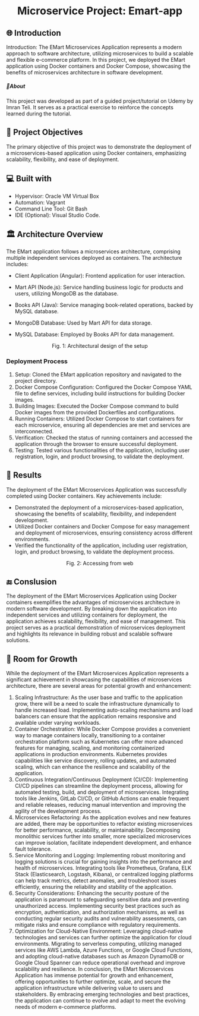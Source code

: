 <h1 align="center" id="title">Microservice Project: Emart-app</h1>

## 🌐 Introduction
<p>Introduction:
The EMart Microservices Application represents a modern approach to software architecture, utilizing microservices to build a scalable and flexible e-commerce platform. In this project, we deployed the EMart application using Docker containers and Docker Compose, showcasing the benefits of microservices architecture in software development.</p>

<h5>🌟About</h5>
This project was developed as part of a guided project/tutorial on Udemy by Imran Teli. It serves as a practical exercise to reinforce the concepts learned during the tutorial.

## 🎯 Project Objectives
The primary objective of this project was to demonstrate the deployment of a microservices-based application using Docker containers, emphasizing scalability, flexibility, and ease of deployment.

## 💻 Built with
* Hypervisor: Oracle VM Virtual Box
* Automation: Vagrant
* Command Line Tool: Git Bash
* IDE (Optional): Visual Studio Code.

## 🏛️ Architecture Overview
The EMart application follows a microservices architecture, comprising multiple independent services deployed as containers. The architecture includes:

* Client Application (Angular): Frontend application for user interaction.

* Mart API (Node.js): Service handling business logic for products and users, utilizing MongoDB as the database.

* Books API (Java): Service managing book-related operations, backed by MySQL database.

* MongoDB Database: Used by Mart API for data storage.

* MySQL Database: Employed by Books API for data management.


<p align="center">Fig. 1: Architectural design of the setup</p>

<h3>Deployment Process</h3>

1.	Setup: Cloned the EMart application repository and navigated to the project directory.
2.	Docker Compose Configuration: Configured the Docker Compose YAML file to define services, including build instructions for building Docker images.
3.	Building Images: Executed the Docker Compose command to build Docker images from the provided Dockerfiles and configurations.
4.	Running Containers: Utilized Docker Compose to start containers for each microservice, ensuring all dependencies are met and services are interconnected.
5.	Verification: Checked the status of running containers and accessed the application through the browser to ensure successful deployment.
6.	Testing: Tested various functionalities of the application, including user registration, login, and product browsing, to validate the deployment.

## 🥇 Results 

The deployment of the EMart Microservices Application was successfully completed using Docker containers. Key achievements include:

* Demonstrated the deployment of a microservices-based application, showcasing the benefits of scalability, flexibility, and independent development.
* Utilized Docker containers and Docker Compose for easy management and deployment of microservices, ensuring consistency across different environments.
* Verified the functionality of the application, including user registration, login, and product browsing, to validate the deployment process.

<p align="center">Fig. 2: Accessing from web</p> 

## 🔚 Conslusion

The deployment of the EMart Microservices Application using Docker containers exemplifies the advantages of microservices architecture in modern software development. By breaking down the application into independent services and utilizing containers for deployment, the application achieves scalability, flexibility, and ease of management. This project serves as a practical demonstration of microservices deployment and highlights its relevance in building robust and scalable software solutions.

## 🌱 Room for Growth

While the deployment of the EMart Microservices Application represents a significant achievement in showcasing the capabilities of microservices architecture, there are several areas for potential growth and enhancement:
1.	Scaling Infrastructure: As the user base and traffic to the application grow, there will be a need to scale the infrastructure dynamically to handle increased load. Implementing auto-scaling mechanisms and load balancers can ensure that the application remains responsive and available under varying workloads.
2.	Container Orchestration: While Docker Compose provides a convenient way to manage containers locally, transitioning to a container orchestration platform such as Kubernetes can offer more advanced features for managing, scaling, and monitoring containerized applications in production environments. Kubernetes provides capabilities like service discovery, rolling updates, and automated scaling, which can enhance the resilience and scalability of the application.
3.	Continuous Integration/Continuous Deployment (CI/CD): Implementing CI/CD pipelines can streamline the deployment process, allowing for automated testing, build, and deployment of microservices. Integrating tools like Jenkins, GitLab CI/CD, or GitHub Actions can enable frequent and reliable releases, reducing manual intervention and improving the agility of the development process.
4.	Microservices Refactoring: As the application evolves and new features are added, there may be opportunities to refactor existing microservices for better performance, scalability, or maintainability. Decomposing monolithic services further into smaller, more specialized microservices can improve isolation, facilitate independent development, and enhance fault tolerance.
5.	Service Monitoring and Logging: Implementing robust monitoring and logging solutions is crucial for gaining insights into the performance and health of microservices. Integrating tools like Prometheus, Grafana, ELK Stack (Elasticsearch, Logstash, Kibana), or centralized logging platforms can help track metrics, detect anomalies, and troubleshoot issues efficiently, ensuring the reliability and stability of the application.
6.	Security Considerations: Enhancing the security posture of the application is paramount to safeguarding sensitive data and preventing unauthorized access. Implementing security best practices such as encryption, authentication, and authorization mechanisms, as well as conducting regular security audits and vulnerability assessments, can mitigate risks and ensure compliance with regulatory requirements.
7.	Optimization for Cloud-Native Environment: Leveraging cloud-native technologies and services can further optimize the application for cloud environments. Migrating to serverless computing, utilizing managed services like AWS Lambda, Azure Functions, or Google Cloud Functions, and adopting cloud-native databases such as Amazon DynamoDB or Google Cloud Spanner can reduce operational overhead and improve scalability and resilience.
In conclusion, the EMart Microservices Application has immense potential for growth and enhancement, offering opportunities to further optimize, scale, and secure the application infrastructure while delivering value to users and stakeholders. By embracing emerging technologies and best practices, the application can continue to evolve and adapt to meet the evolving needs of modern e-commerce platforms.



